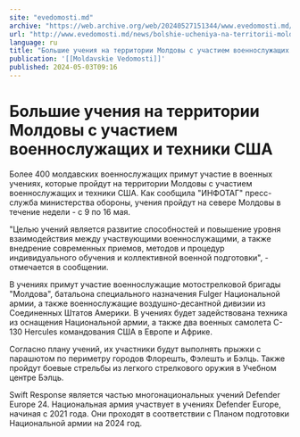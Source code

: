 ```yaml
---
site: "evedomosti.md"
archive: "https://web.archive.org/web/20240527151344/www.evedomosti.md/news/bolshie-ucheniya-na-territorii-moldovy-s-uchastiem-voennoslu"
url: "http://www.evedomosti.md/news/bolshie-ucheniya-na-territorii-moldovy-s-uchastiem-voennoslu"
language: ru
title: "Большие учения на территории Молдовы с участием военнослужащих и техники США"
publication: '[[Moldavskie Vedomosti]]'
published: 2024-05-03T09:16
---
```


# Большие учения на территории Молдовы с участием военнослужащих и техники США

Более 400 молдавских военнослужащих примут участие в военных учениях, которые пройдут на территории Молдовы с участием военнослужащих и техники США. Как сообщила "ИНФОТАГ" пресс-служба министерства обороны, учения пройдут на севере Молдовы в течение недели - с 9 по 16 мая.

"Целью учений является развитие способностей и повышение уровня взаимодействия между участвующими военнослужащими, а также внедрение современных приемов, методов и процедур индивидуального обучения и коллективной военной подготовки", - отмечается в сообщении.

В учениях примут участие военнослужащие мотострелковой бригады "Молдова", батальона специального назначения Fulger Национальной армии, а также военнослужащие воздушно-десантной дивизии из Соединенных Штатов Америки. В учениях будет задействована техника из оснащения Национальной армии, а также два военных самолета C-130 Hercules командования США в Европе и Африке.

Согласно плану учений, их участники будут выполнять прыжки с парашютом по периметру городов Флорешть, Фэлешть и Бэлць. Также пройдут боевые стрельбы из легкого стрелкового оружия в Учебном центре Бэлць.

Swift Response является частью многонациональных учений Defender Europe 24. Национальная армия участвует в учениях Defender Europe, начиная с 2021 года. Они проходят в соответствии с Планом подготовки Национальной армии на 2024 год.